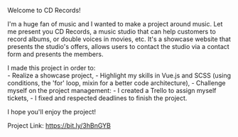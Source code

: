 Welcome to CD Records!

I'm a huge fan of music and I wanted to make a project around music.
Let me present you CD Records, a music studio that can help customers to record albums, or double voices in movies, etc.
It's a showcase website that presents the studio's offers, allows users to contact the studio via a contact form and presents the members.

I made this project in order to:   
    - Realize a showcase project,
    - Highlight my skills in Vue.js and SCSS (using conditions, the 'for' loop, mixin for a better code architecture),
    - Challenge myself on the project management:
        - I created a Trello to assign myself tickets,
        - I fixed and respected deadlines to finish the project.
        
I hope you'll enjoy the project!

Project Link: https://bit.ly/3hBnGYB

